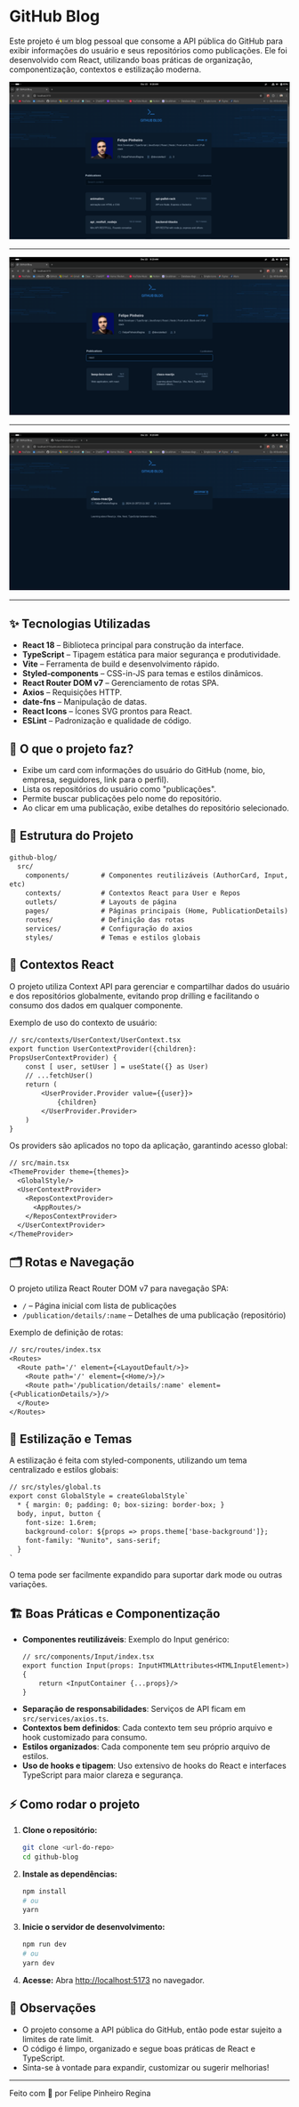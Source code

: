 # GitHub Blog

Este projeto é um blog pessoal que consome a API pública do GitHub para exibir informações do usuário e seus repositórios como publicações. Ele foi desenvolvido com React, utilizando boas práticas de organização, componentização, contextos e estilização moderna.

![image 1](./images/github1.png)
<hr>

![image 2](./images/github2.png)
<hr>

![image 3](./images/github3.png)
<hr>

## ✨ Tecnologias Utilizadas

- **React 18** – Biblioteca principal para construção da interface.
- **TypeScript** – Tipagem estática para maior segurança e produtividade.
- **Vite** – Ferramenta de build e desenvolvimento rápido.
- **Styled-components** – CSS-in-JS para temas e estilos dinâmicos.
- **React Router DOM v7** – Gerenciamento de rotas SPA.
- **Axios** – Requisições HTTP.
- **date-fns** – Manipulação de datas.
- **React Icons** – Ícones SVG prontos para React.
- **ESLint** – Padronização e qualidade de código.

## 🚀 O que o projeto faz?

- Exibe um card com informações do usuário do GitHub (nome, bio, empresa, seguidores, link para o perfil).
- Lista os repositórios do usuário como "publicações".
- Permite buscar publicações pelo nome do repositório.
- Ao clicar em uma publicação, exibe detalhes do repositório selecionado.

## 📁 Estrutura do Projeto

```
github-blog/
  src/
    components/        # Componentes reutilizáveis (AuthorCard, Input, etc)
    contexts/          # Contextos React para User e Repos
    outlets/           # Layouts de página
    pages/             # Páginas principais (Home, PublicationDetails)
    routes/            # Definição das rotas
    services/          # Configuração do axios
    styles/            # Temas e estilos globais
```

## 🧩 Contextos React

O projeto utiliza Context API para gerenciar e compartilhar dados do usuário e dos repositórios globalmente, evitando prop drilling e facilitando o consumo dos dados em qualquer componente.

Exemplo de uso do contexto de usuário:
```tsx
// src/contexts/UserContext/UserContext.tsx
export function UserContextProvider({children}: PropsUserContextProvider) {
    const [ user, setUser ] = useState({} as User)
    // ...fetchUser()
    return (
        <UserProvider.Provider value={{user}}>
            {children}
        </UserProvider.Provider>
    )
}
```

Os providers são aplicados no topo da aplicação, garantindo acesso global:
```tsx
// src/main.tsx
<ThemeProvider theme={themes}>
  <GlobalStyle/>
  <UserContextProvider>
    <ReposContextProvider>
      <AppRoutes/>
    </ReposContextProvider>
  </UserContextProvider>
</ThemeProvider>
```

## 🗂️ Rotas e Navegação

O projeto utiliza React Router DOM v7 para navegação SPA:
- `/` – Página inicial com lista de publicações
- `/publication/details/:name` – Detalhes de uma publicação (repositório)

Exemplo de definição de rotas:
```tsx
// src/routes/index.tsx
<Routes>
  <Route path='/' element={<LayoutDefault/>}>
    <Route path='/' element={<Home/>}/>
    <Route path='/publication/details/:name' element={<PublicationDetails/>}/>
  </Route>
</Routes>
```

## 🎨 Estilização e Temas

A estilização é feita com styled-components, utilizando um tema centralizado e estilos globais:
```tsx
// src/styles/global.ts
export const GlobalStyle = createGlobalStyle`
  * { margin: 0; padding: 0; box-sizing: border-box; }
  body, input, button {
    font-size: 1.6rem;
    background-color: ${props => props.theme['base-background']};
    font-family: "Nunito", sans-serif;
  }
`
```

O tema pode ser facilmente expandido para suportar dark mode ou outras variações.

## 🏗️ Boas Práticas e Componentização

- **Componentes reutilizáveis**: Exemplo do Input genérico:
  ```tsx
  // src/components/Input/index.tsx
  export function Input(props: InputHTMLAttributes<HTMLInputElement>){
      return <InputContainer {...props}/>
  }
  ```
- **Separação de responsabilidades**: Serviços de API ficam em `src/services/axios.ts`.
- **Contextos bem definidos**: Cada contexto tem seu próprio arquivo e hook customizado para consumo.
- **Estilos organizados**: Cada componente tem seu próprio arquivo de estilos.
- **Uso de hooks e tipagem**: Uso extensivo de hooks do React e interfaces TypeScript para maior clareza e segurança.

## ⚡ Como rodar o projeto

1. **Clone o repositório:**
   ```bash
   git clone <url-do-repo>
   cd github-blog
   ```
2. **Instale as dependências:**
   ```bash
   npm install
   # ou
   yarn
   ```
3. **Inicie o servidor de desenvolvimento:**
   ```bash
   npm run dev
   # ou
   yarn dev
   ```
4. **Acesse:**
   Abra [http://localhost:5173](http://localhost:5173) no navegador.

## 📌 Observações
- O projeto consome a API pública do GitHub, então pode estar sujeito a limites de rate limit.
- O código é limpo, organizado e segue boas práticas de React e TypeScript.
- Sinta-se à vontade para expandir, customizar ou sugerir melhorias!

---

Feito com 💙 por Felipe Pinheiro Regina